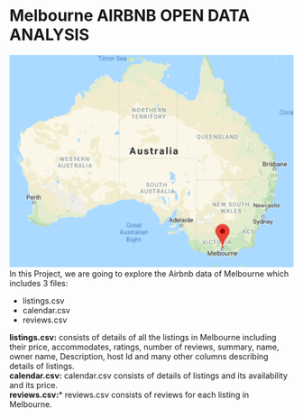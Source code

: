 # Melbourne AIRBNB OPEN DATA ANALYSIS
![austalia](https://github.com/chaitanyakasaraneni/melbourneairbnbanalysis/blob/master/images/melb.PNG "Melbourne")
In this Project, we are going to explore the Airbnb data of Melbourne which includes 3 files:
 - listings.csv
 - calendar.csv
 - reviews.csv
 
**listings.csv:** consists of details of all the listings in Melbourne including their price, accommodates, ratings, number of reviews, summary, name, owner name, Description, host Id and many other columns describing details of listings. <br>
**calendar.csv:** calendar.csv consists of details of listings and its availability and its price.<br>
**reviews.csv:*** reviews.csv consists of reviews for each listing in Melbourne.<br>
